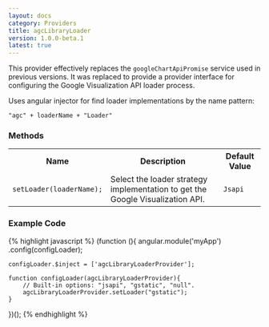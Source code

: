 ```yaml
---
layout: docs
category: Providers
title: agcLibraryLoader
version: 1.0.0-beta.1
latest: true
---
```


This provider effectively replaces the `googleChartApiPromise` service
used in previous versions. It was replaced to provide a provider interface
for configuring the Google Visualization API loader process.

Uses angular injector for find loader implementations by the name pattern:

<p><code>"agc" + loaderName + "Loader"</code></p>

### Methods
<table class="table">
    <tr>
        <th>Name</th>
        <th>Description</th>
        <th>Default Value</th>
    </tr>
    <tr>
        <td><p><code>setLoader(loaderName);</code></p></td>
        <td>Select the loader strategy implementation to get the Google Visualization API.</td>
        <td><p><code>Jsapi</code></p></td>
    </tr>
</table>

### Example Code
{% highlight javascript %}
(function (){
    angular.module('myApp')
        .config(configLoader);
    
    configLoader.$inject = ['agcLibraryLoaderProvider'];

    function configLoader(agcLibraryLoaderProvider){
        // Built-in options: "jsapi", "gstatic", "null".
        agcLibraryLoaderProvider.setLoader("gstatic");
    }
})();
{% endhighlight %}
